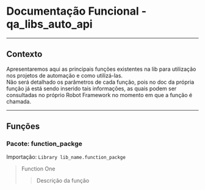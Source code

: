 # Documentação Funcional - qa_libs_auto_api
***

## Contexto
Apresentaremos aqui as principais funções existentes na lib para utilização nos projetos de automação e como utilizá-las. <br>
Não será detalhado os parâmetros de cada função, pois no doc da própria função já está sendo inserido tais informações,
as quais podem ser consultadas no próprio Robot Framework no momento em que a função é chamada.

***

## Funções
### Pacote: function_packge
Importação: ```Library lib_name.function_packge```
> Function One
>> Descrição da função
